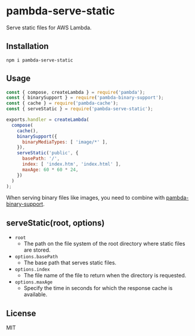 # pambda-serve-static

Serve static files for AWS Lambda.

## Installation

```
npm i pambda-serve-static
```

## Usage

``` javascript
const { compose, createLambda } = require('pambda');
const { binarySupport } = require('pambda-binary-support');
const { cache } = require('pambda-cache');
const { serveStatic } = require('pambda-serve-static');

exports.handler = createLambda(
  compose(
    cache(),
    binarySupport({
      binaryMediaTypes: [ 'image/*' ],
    }),
    serveStatic('public', {
      basePath: '/',
      index: [ 'index.htm', 'index.html' ],
      maxAge: 60 * 60 * 24,
    })
  )
);
```

When serving binary files like images, you need to combine with [pambda-binary-support](https://github.com/pambda/pambda-binary-support).

## serveStatic(root, options)

- `root`
    - The path on the file system of the root directory where static files are stored.
- `options.basePath`
    - The base path that serves static files.
- `options.index`
    - The file name of the file to return when the directory is requested.
- `options.maxAge`
    - Specify the time in seconds for which the response cache is available.

## License

MIT
